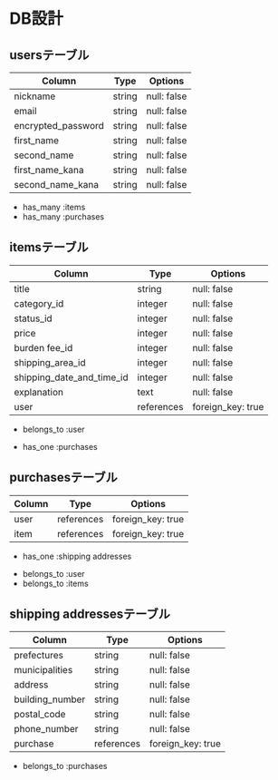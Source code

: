 # DB設計

## usersテーブル

| Column                    | Type       | Options           |
|---------------------------|------------|-------------------|
| nickname                  | string     | null: false       |
| email                     | string     | null: false       |
| encrypted_password        | string     | null: false       |
| first_name                | string     | null: false       |
| second_name               | string     | null: false       |
| first_name_kana           | string     | null: false       |
| second_name_kana          | string     | null: false       |

* has_many :items
* has_many :purchases

## itemsテーブル

| Column                    | Type       | Options           |
|---------------------------|------------|-------------------|
| title                     | string     | null: false       |
| category_id               | integer    | null: false       |
| status_id                 | integer    | null: false       |
| price                     | integer    | null: false       |
| burden fee_id             | integer    | null: false       |
| shipping_area_id          | integer    | null: false       |
| shipping_date_and_time_id | integer    | null: false       |
| explanation               | text       | null: false       |
| user                      | references | foreign_key: true |

- belongs_to :user
* has_one :purchases

## purchasesテーブル

| Column                    | Type       | Options           |
|---------------------------|------------|-------------------|
| user                      | references | foreign_key: true |
| item                      | references | foreign_key: true |

* has_one :shipping addresses
- belongs_to :user
- belongs_to :items

## shipping addressesテーブル

| Column                    | Type       | Options           |
|---------------------------|------------|-------------------|
| prefectures               | string     | null: false       |
| municipalities            | string     | null: false       |
| address                   | string     | null: false       |
| building_number           | string     | null: false       |
| postal_code               | string     | null: false       |
| phone_number              | string     | null: false       |
| purchase                  | references | foreign_key: true |

- belongs_to :purchases